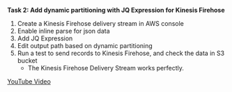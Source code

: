 **Task 2: Add dynamic partitioning with JQ Expression for Kinesis Firehose**
1. Create a Kinesis Firehose delivery stream in AWS console
2. Enable inline parse for json data
3. Add JQ Expression
4. Edit output path based on dynamic partitioning
5. Run a test to send records to Kinesis Firehose, and check the data in S3 bucket
   - The Kinesis Firehose Delivery Stream works perfectly.

[YouTube Video](https://www.youtube.com/watch?v=DUGLVArexkA&list=PLgw2ZWQ-nlFxEkIIPrsKcgppuATaLNh0l&index=4)